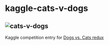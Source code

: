 # kaggle-cats-v-dogs
![cats-v-dogs](https://kaggle2.blob.core.windows.net/competitions/kaggle/3362/media/woof_meow.jpg)
---
Kaggle competition entry for [Dogs vs. Cats redux](https://github.com/sempwn/kaggle-cats-v-dogs.git)
